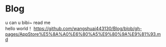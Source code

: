 # Blog
u can u bibi~
read me  
hello world！
 https://github.com/wangshuai443130/Blog/blob/gh-pages/AppStore%E5%8A%A0%E6%80%A5%E9%80%9A%E9%81%93.md
